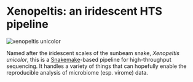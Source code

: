 # Xenopeltis: an iridescent HTS pipeline

![xenopeltis unicolor](https://upload.wikimedia.org/wikipedia/commons/thumb/d/dd/Sunbeam_Snake_%28Xenopeltis_unicolor%29_%287121228691%29.jpg/320px-Sunbeam_Snake_%28Xenopeltis_unicolor%29_%287121228691%29.jpg) 

Named after the iridescent scales of the sunbeam snake, _Xenopeltis unicolor_, this is a [Snakemake](https://bitbucket.org/snakemake/snakemake/)-based pipeline for high-throughput sequencing. It handles a variety of things that can hopefully enable the reproducible analysis of microbiome (esp. virome) data.
